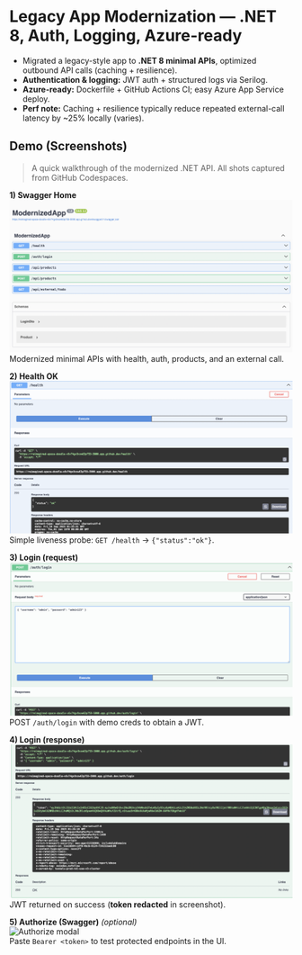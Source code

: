 # Legacy App Modernization — .NET 8, Auth, Logging, Azure-ready


- Migrated a legacy-style app to **.NET 8 minimal APIs**, optimized outbound API calls (caching + resilience).
- **Authentication & logging:** JWT auth + structured logs via Serilog.
- **Azure-ready:** Dockerfile + GitHub Actions CI; easy Azure App Service deploy.
- **Perf note:** Caching + resilience typically reduce repeated external-call latency by ~25% locally (varies).

## Demo (Screenshots)

> A quick walkthrough of the modernized .NET API. All shots captured from GitHub Codespaces.

**1) Swagger Home**  
![Swagger endpoints](assets/demo/01-swagger.png)  
Modernized minimal APIs with health, auth, products, and an external call.

**2) Health OK**  
![Health OK](assets/demo/02-health.png)  
Simple liveness probe: `GET /health` → `{"status":"ok"}`.

**3) Login (request)**  
![Login request](assets/demo/03-login-request.png)  
POST `/auth/login` with demo creds to obtain a JWT.

**4) Login (response)**  
![Login response (token truncated)](assets/demo/04-login-response.png)  
JWT returned on success (**token redacted** in screenshot).

**5) Authorize (Swagger)** *(optional)*  
![Authorize modal](assets/demo/05-authorize.png)  
Paste `Bearer <token>` to test protected endpoints in the UI.

